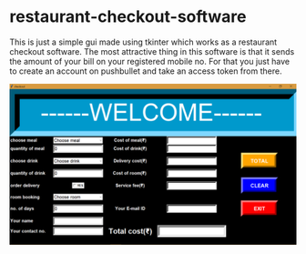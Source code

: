 # restaurant-checkout-software
This is just a simple gui made using tkinter which works as a restaurant checkout software.
The most attractive thing in this software is that it sends the amount of your bill on your registered mobile no.
For that you just have to create an account on pushbullet and take an access token from there.

![](Screenshot%20(56).png)
